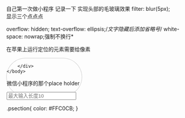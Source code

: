 自己第一次做小程序
记录一下
实现头部的毛玻璃效果
 filter: blur(5px);   
 显示三个点点点

   overflow: hidden;
    text-overflow: ellipsis;/*文字隐藏后添加省略号*/
   white-space: nowrap;强制不换行*


在苹果上运行定位的元素需要给像素
<!DOCTYPE html>
<html>
	<head>
		<meta charset="UTF-8">
		<title></title>
		<style type="text/css">
			div{
				height: 100px;
				width: 200px;
				border: 1px solid #CCCCCC;
				border-radius: 25%/50%;
			}
		</style>
	</head>
	<body>
		<div>
			
			
		</div>
	</body>
</html>

微信小程序的那个place holder

<input   placeholder-class="psection" maxlength="10" placeholder="最大输入长度10" />


.psection{
    color: #FFC0CB;
}